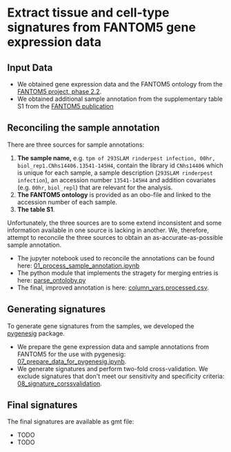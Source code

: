 # Extract tissue and cell-type signatures from FANTOM5 gene expression data

## Input Data
* We obtained gene expression data and the FANTOM5 ontology from the [FANTOM5 project, phase 2.2](http://fantom.gsc.riken.jp/5/datafiles/phase2.2/). 
* We obtained additional sample annotation from the supplementary table S1 from the [FANTOM5 publication](https://doi.org/10.1038/nature13182)

## Reconciling the sample annotation
There are three sources for sample annotations:
1. **The sample name,** e.g. `tpm of 293SLAM rinderpest infection, 00hr, biol_rep1.CNhs14406.13541-145H4`,
contain the library id `CNhs14406` which is unique for each sample,
a sample description (`293SLAM rinderpest infection`),
an accession number `13541-145H4` and
addition covariates (e.g. `00hr`, `biol_repl`) that are relevant for the analysis.
2. **The FANTOM5 ontology** is provided as an obo-file and linked to the accession number of each sample. 
3. **The table S1**. 

Unfortunately, the three sources are to some extend inconsistent and some information available in one source is lacking in another. We, therefore, attempt to reconcile the three sources to obtain an as-accurate-as-possible sample annotation. 

* The jupyter notebook used to reconcile the annotations can be found here: [01_process_sample_annotation.ipynb](notebooks/01_process_sample_annotation.ipynb)
* The python module that implements the stragety for merging entries is here: [parse_ontoloby.py](pyfantom/parse_ontology.py)
* The final, improved annotation is here: [column_vars.processed.csv](data/column_vars.processed.csv). 

## Generating signatures
To generate gene signatures from the samples, we developed the [pygenesig](https://github.com/grst/pygenesig) package. 

* We prepare the gene expression data and sample annotations from FANTOM5 for the use with pygenesig: [07_prepare_data_for_pygenesig.ipynb](notebooks/07_prepare_data_for_pygenesig.ipynb). 
* We generate signatures and perform two-fold cross-validation. We exclude signatures that don't meet our sensitivity and specificity criteria: [08_signature_corssvalidation](notebooks/08_signature_crossvalidation.ipynb). 

## Final signatures
The final signatures are available as gmt file: 
* TODO
* TODO 
